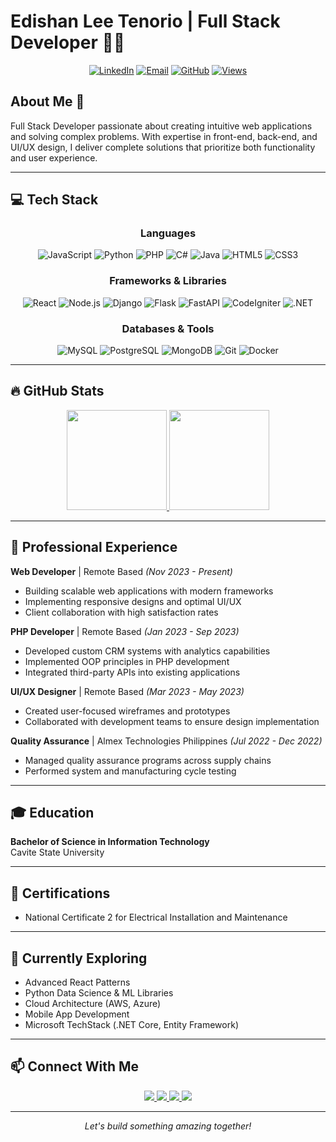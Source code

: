 # Edishan Lee Tenorio | Full Stack Developer 👨‍💻

<div align="center">
  
[![LinkedIn](https://img.shields.io/badge/LinkedIn-Connect-blue?style=flat&logo=linkedin)](https://www.linkedin.com/in/edishan-lee-tenorio-0b3225171)
[![Email](https://img.shields.io/badge/Email-Contact-red?style=flat&logo=gmail)](mailto:edishanleetenorio03@gmail.com)
[![GitHub](https://img.shields.io/badge/GitHub-Follow-181717?style=flat&logo=github)](https://github.com/lfsh2)
[![Views](https://komarev.com/ghpvc/?username=lfsh2&color=blueviolet&style=flat&label=Profile+Views)](https://github.com/lfsh2)

</div>

## About Me 🚀

Full Stack Developer passionate about creating intuitive web applications and solving complex problems. With expertise in front-end, back-end, and UI/UX design, I deliver complete solutions that prioritize both functionality and user experience.

---

## 💻 Tech Stack

<div align="center">

### Languages
![JavaScript](https://img.shields.io/badge/-JavaScript-F7DF1E?style=flat-square&logo=javascript&logoColor=black)
![Python](https://img.shields.io/badge/-Python-3776AB?style=flat-square&logo=python&logoColor=white)
![PHP](https://img.shields.io/badge/-PHP-777BB4?style=flat-square&logo=php&logoColor=white)
![C#](https://img.shields.io/badge/-C%23-239120?style=flat-square&logo=c-sharp&logoColor=white)
![Java](https://img.shields.io/badge/-Java-007396?style=flat-square&logo=java&logoColor=white)
![HTML5](https://img.shields.io/badge/-HTML5-E34F26?style=flat-square&logo=html5&logoColor=white)
![CSS3](https://img.shields.io/badge/-CSS3-1572B6?style=flat-square&logo=css3&logoColor=white)

### Frameworks & Libraries
![React](https://img.shields.io/badge/-React-61DAFB?style=flat-square&logo=react&logoColor=black)
![Node.js](https://img.shields.io/badge/-Node.js-339933?style=flat-square&logo=node.js&logoColor=white)
![Django](https://img.shields.io/badge/-Django-092E20?style=flat-square&logo=django&logoColor=white)
![Flask](https://img.shields.io/badge/-Flask-000000?style=flat-square&logo=flask&logoColor=white)
![FastAPI](https://img.shields.io/badge/-FastAPI-009688?style=flat-square&logo=fastapi&logoColor=white)
![CodeIgniter](https://img.shields.io/badge/-CodeIgniter-EF4223?style=flat-square&logo=codeigniter&logoColor=white)
![.NET](https://img.shields.io/badge/-.NET-512BD4?style=flat-square&logo=dotnet&logoColor=white)

### Databases & Tools
![MySQL](https://img.shields.io/badge/-MySQL-4479A1?style=flat-square&logo=mysql&logoColor=white)
![PostgreSQL](https://img.shields.io/badge/-PostgreSQL-336791?style=flat-square&logo=postgresql&logoColor=white)
![MongoDB](https://img.shields.io/badge/-MongoDB-47A248?style=flat-square&logo=mongodb&logoColor=white)
![Git](https://img.shields.io/badge/-Git-F05032?style=flat-square&logo=git&logoColor=white)
![Docker](https://img.shields.io/badge/-Docker-2496ED?style=flat-square&logo=docker&logoColor=white)

</div>

---

## 🔥 GitHub Stats

<div align="center">
  <a href="https://github.com/lfsh2">
    <img height="160em" src="https://github-readme-stats.vercel.app/api?username=lfsh2&show_icons=true&theme=tokyonight&count_private=true"/>
    <img height="160em" src="https://github-readme-stats.vercel.app/api/top-langs/?username=lfsh2&layout=compact&langs_count=8&theme=tokyonight"/>
  </a>
</div>

---

## 💼 Professional Experience

**Web Developer** | Remote Based *(Nov 2023 - Present)*
- Building scalable web applications with modern frameworks
- Implementing responsive designs and optimal UI/UX
- Client collaboration with high satisfaction rates

**PHP Developer** | Remote Based *(Jan 2023 - Sep 2023)*
- Developed custom CRM systems with analytics capabilities
- Implemented OOP principles in PHP development
- Integrated third-party APIs into existing applications

**UI/UX Designer** | Remote Based *(Mar 2023 - May 2023)*
- Created user-focused wireframes and prototypes
- Collaborated with development teams to ensure design implementation

**Quality Assurance** | Almex Technologies Philippines *(Jul 2022 - Dec 2022)*
- Managed quality assurance programs across supply chains
- Performed system and manufacturing cycle testing

---

## 🎓 Education

**Bachelor of Science in Information Technology**  
Cavite State University

---

## 📜 Certifications

- National Certificate 2 for Electrical Installation and Maintenance

---

## 🌱 Currently Exploring

- Advanced React Patterns
- Python Data Science & ML Libraries
- Cloud Architecture (AWS, Azure)
- Mobile App Development
- Microsoft TechStack (.NET Core, Entity Framework)

---

## 📫 Connect With Me

<div align="center">
  <a href="mailto:edishanleetenorio03@gmail.com">
    <img src="https://img.shields.io/badge/-Email-D14836?style=for-the-badge&logo=gmail&logoColor=white"/>
  </a>
  <a href="https://github.com/lfsh2">
    <img src="https://img.shields.io/badge/-GitHub-181717?style=for-the-badge&logo=github&logoColor=white"/>
  </a>
  <a href="https://www.linkedin.com/in/edishan-lee-tenorio-0b3225171/">
    <img src="https://img.shields.io/badge/-LinkedIn-0077B5?style=for-the-badge&logo=linkedin&logoColor=white"/>
  </a>
  <a href="tel:+639299503384">
    <img src="https://img.shields.io/badge/-Phone-25D366?style=for-the-badge&logo=whatsapp&logoColor=white"/>
  </a>
</div>

---

<div align="center">
  <i>Let's build something amazing together!</i>
</div>
